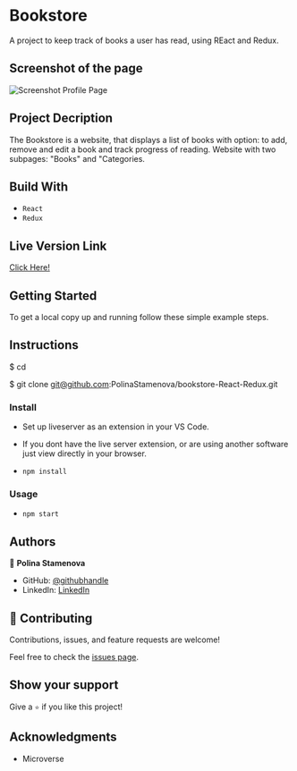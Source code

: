 # Bookstore

A project to keep track of books a user has read, using REact and Redux.

## Screenshot of the page

![Screenshot Profile Page](XXXXXXX)

## Project Decription

The Bookstore is a website, that displays a list of books with option: to add, remove and edit a book and track progress of reading. Website with two subpages: "Books" and "Categories.

## Build With

- `React`
- `Redux`

## Live Version Link

[Click Here!](XXXXXXXXXXXXXXXXxx)

## Getting Started

To get a local copy up and running follow these simple example steps.

## Instructions

$ cd <folder>

$ git clone git@github.com:PolinaStamenova/bookstore-React-Redux.git

### Install

- Set up liveserver as an extension in your VS Code.
- If you dont have the live server extension, or are using another software just view directly in your browser.

- `npm install`

### Usage

- `npm start `

## Authors

👤 **Polina Stamenova**

- GitHub: [@githubhandle](https://github.com/PolinaStamenova)
- LinkedIn: [LinkedIn](https://www.linkedin.com/in/polina-stamenova-a60766112/)

## 🤝 Contributing

Contributions, issues, and feature requests are welcome!

Feel free to check the [issues page](https://github.com/PolinaStamenova/bookstore-React-Redux/issues).

## Show your support

Give a `⭐️` if you like this project!

## Acknowledgments

- Microverse
